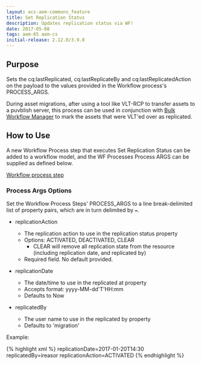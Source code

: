 ```yaml
---
layout: acs-aem-commons_feature
title: Set Replication Status
description: Updates replication status via WF! 
date: 2017-05-08
tags: aem-65 aem-cs
initial-release: 2.12.0/3.9.0
---
```


## Purpose

Sets the cq:lastReplicated, cq:lastReplicateBy and cq:lastReplicatedAction on the payload to the values provided in the Workflow process's PROCESS_ARGS.

During asset migrations, after using a tool like VLT-RCP to transfer assets to a puvblish server, this process can be used in conjunction with [Bulk Workflow Manager](/acs-aem-commons/features/bulk-workflow-manager/index.html) to mark the assets that were VLT'ed over as replicated.

## How to Use

A new Workflow Process step that executes Set Replication Status can be added to a workflow model, and the WF Processes Process ARGS can be supplied as defined below.

[Workflow process step](thumbnail.png)

### Process Args Options

Set the Workflow Process Steps' PROCESS_ARGS to a line break-delimited list of property pairs, which are in turn delimited by `=`.

* replicationAction
  * The replication action to use in the replication status property
  * Options: ACTIVATED, DEACTIVATED, CLEAR
    * CLEAR will remove all replication state from the resource (including replication date, and replicated by)
  * Required field. No default provided. 

* replicationDate
  * The date/time to use in the replicated at property
  * Accepts format: yyyy-MM-dd'T'HH:mm
  * Defaults to Now

* replicatedBy
  * The user name to use in the replicated by property
  * Defaults to 'migration'

Example:

{% highlight xml %}
replicationDate=2017-01-20T14:30
replicatedBy=ireasor
replicationAction=ACTIVATED
{% endhighlight %}


